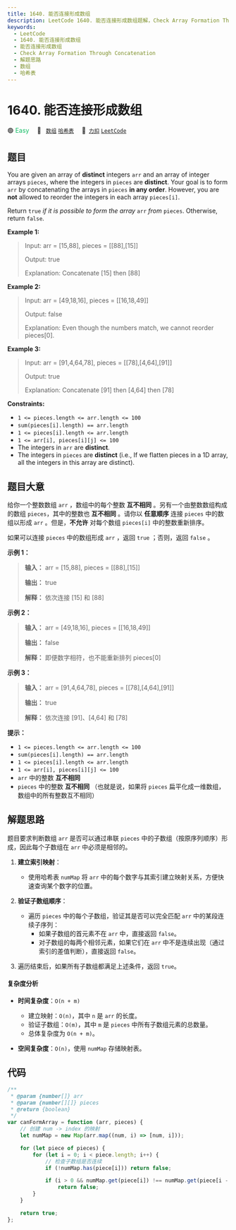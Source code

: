 ```yaml
---
title: 1640. 能否连接形成数组
description: LeetCode 1640. 能否连接形成数组题解，Check Array Formation Through Concatenation，包含解题思路、复杂度分析以及完整的 JavaScript 代码实现。
keywords:
  - LeetCode
  - 1640. 能否连接形成数组
  - 能否连接形成数组
  - Check Array Formation Through Concatenation
  - 解题思路
  - 数组
  - 哈希表
---
```


# 1640. 能否连接形成数组

🟢 <font color=#15bd66>Easy</font>&emsp; 🔖&ensp; [`数组`](/tag/array.md) [`哈希表`](/tag/hash-table.md)&emsp; 🔗&ensp;[`力扣`](https://leetcode.cn/problems/check-array-formation-through-concatenation) [`LeetCode`](https://leetcode.com/problems/check-array-formation-through-concatenation)

## 题目

You are given an array of **distinct** integers `arr` and an array of integer
arrays `pieces`, where the integers in `pieces` are **distinct**. Your goal is
to form `arr` by concatenating the arrays in `pieces` **in any order**.
However, you are **not** allowed to reorder the integers in each array
`pieces[i]`.

Return `true` _if it is possible_ _to form the array_ `arr` _from_ `pieces`.
Otherwise, return `false`.

**Example 1:**

> Input: arr = [15,88], pieces = [[88],[15]]
>
> Output: true
>
> Explanation: Concatenate [15] then [88]

**Example 2:**

> Input: arr = [49,18,16], pieces = [[16,18,49]]
>
> Output: false
>
> Explanation: Even though the numbers match, we cannot reorder pieces[0].

**Example 3:**

> Input: arr = [91,4,64,78], pieces = [[78],[4,64],[91]]
>
> Output: true
>
> Explanation: Concatenate [91] then [4,64] then [78]

**Constraints:**

- `1 <= pieces.length <= arr.length <= 100`
- `sum(pieces[i].length) == arr.length`
- `1 <= pieces[i].length <= arr.length`
- `1 <= arr[i], pieces[i][j] <= 100`
- The integers in `arr` are **distinct**.
- The integers in `pieces` are **distinct** (i.e., If we flatten pieces in a 1D array, all the integers in this array are distinct).

## 题目大意

给你一个整数数组 `arr` ，数组中的每个整数 **互不相同** 。另有一个由整数数组构成的数组 `pieces`，其中的整数也 **互不相同**
。请你以 **任意顺序** 连接 `pieces` 中的数组以形成 `arr` 。但是，**不允许** 对每个数组 `pieces[i]`
中的整数重新排序。

如果可以连接 `pieces` 中的数组形成 `arr` ，返回 `true` ；否则，返回 `false` 。

**示例 1：**

> **输入：** arr = [15,88], pieces = [[88],[15]]
>
> **输出：** true
>
> **解释：** 依次连接 [15] 和 [88]

**示例 2：**

> **输入：** arr = [49,18,16], pieces = [[16,18,49]]
>
> **输出：** false
>
> **解释：** 即便数字相符，也不能重新排列 pieces[0]

**示例 3：**

> **输入：** arr = [91,4,64,78], pieces = [[78],[4,64],[91]]
>
> **输出：** true
>
> **解释：** 依次连接 [91]、[4,64] 和 [78]

**提示：**

- `1 <= pieces.length <= arr.length <= 100`
- `sum(pieces[i].length) == arr.length`
- `1 <= pieces[i].length <= arr.length`
- `1 <= arr[i], pieces[i][j] <= 100`
- `arr` 中的整数 **互不相同**
- `pieces` 中的整数 **互不相同** （也就是说，如果将 `pieces` 扁平化成一维数组，数组中的所有整数互不相同）

## 解题思路

题目要求判断数组 `arr` 是否可以通过串联 `pieces` 中的子数组（按原序列顺序）形成，因此每个子数组在 `arr` 中必须是相邻的。

1. **建立索引映射**：

   - 使用哈希表 `numMap` 将 `arr` 中的每个数字与其索引建立映射关系，方便快速查询某个数字的位置。

2. **验证子数组顺序**：

   - 遍历 `pieces` 中的每个子数组，验证其是否可以完全匹配 `arr` 中的某段连续子序列：
     - 如果子数组的首元素不在 `arr` 中，直接返回 `false`。
     - 对子数组的每两个相邻元素，如果它们在 `arr` 中不是连续出现（通过索引的差值判断），直接返回 `false`。

3. 遍历结束后，如果所有子数组都满足上述条件，返回 `true`。

#### 复杂度分析

- **时间复杂度**：`O(n + m)`

  - 建立映射：`O(n)`，其中 `n` 是 `arr` 的长度。
  - 验证子数组：`O(m)`，其中 `m` 是 `pieces` 中所有子数组元素的总数量。
  - 总体复杂度为 `O(n + m)`。

- **空间复杂度**：`O(n)`，使用 `numMap` 存储映射表。

## 代码

```javascript
/**
 * @param {number[]} arr
 * @param {number[][]} pieces
 * @return {boolean}
 */
var canFormArray = function (arr, pieces) {
	// 创建 num -> index 的映射
	let numMap = new Map(arr.map((num, i) => [num, i]));

	for (let piece of pieces) {
		for (let i = 0; i < piece.length; i++) {
			// 检查子数组是否连续
			if (!numMap.has(piece[i])) return false;

			if (i > 0 && numMap.get(piece[i]) !== numMap.get(piece[i - 1]) + 1)
				return false;
		}
	}

	return true;
};
```
